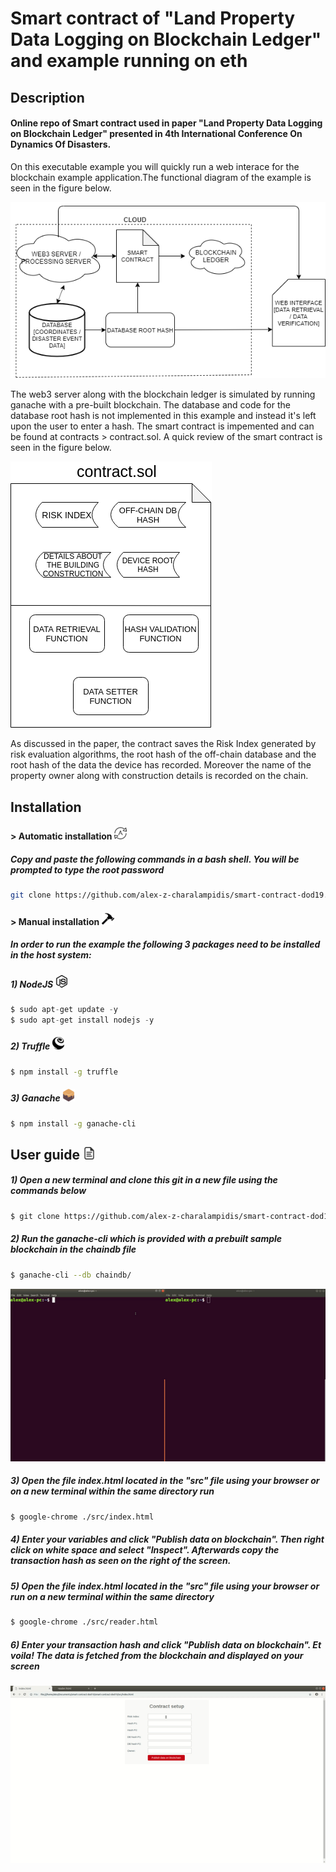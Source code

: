 # Smart contract of "Land Property Data Logging on Blockchain Ledger" and example running on eth

## Description

#### Online repo of Smart contract used in paper "Land Property Data Logging on Blockchain Ledger" presented in 4th International Conference On Dynamics Of Disasters.
On this executable example you will quickly run a web interace for the blockchain example application.The functional diagram of the example is seen in the figure below.

![](./images/cloud.png)

The web3 server along with the blockchain ledger is simulated by running ganache with a pre-built blockchain. The database and code for the database root hash is not implemented in this example and instead it's left upon the user to enter a hash.
The smart contract is impemented and can be found at contracts > contract.sol. A quick review of the smart contract is seen in the figure below.

![](./images/contract.png)

As discussed in the paper, the contract saves the Risk Index generated by risk evaluation algorithms, the root hash of the off-chain database and the root hash of the data the device has recorded. Moreover the name of the property owner along with construction details is recorded on the chain.

## Installation

#### > Automatic installation ![](./images/automatic.png)
##### Copy and paste the following commands in a bash shell. You will be prompted to type the root password
```sh
git clone https://github.com/alex-z-charalampidis/smart-contract-dod19.git && cd smart-contract-dod19 && sudo chmod 755 setup_contract.sh && sudo ./setup_contract.sh
```
#### > Manual installation ![](./images/manual.png)
##### **In order to run the example the following 3 packages need to be installed in the host system:** 
##### 1) NodeJS ![](./images/nodejs.png)
```s
$ sudo apt-get update -y
$ sudo apt-get install nodejs -y
```
##### 2) Truffle ![](./images/truffle.png)
```sh
$ npm install -g truffle
```
##### 3) Ganache ![](./images/ganache.png)
```sh
$ npm install -g ganache-cli
```

## User guide ![](./images/user_guide.png)

##### 1) Open a new terminal and clone this git in a new file using the commands below
```sh
$ git clone https://github.com/alex-z-charalampidis/smart-contract-dod19.git && cd smart-contract-dod19
```
##### 2) Run the ganache-cli which is provided with a prebuilt sample blockchain in the chaindb file
```sh
$ ganache-cli --db chaindb/ 
```
![](./images/user_guide.gif)
##### 3) Open the file index.html located in the "src" file using your browser or on a new terminal within the same directory run
```sh
$ google-chrome ./src/index.html
```
##### 4) Enter your variables and click "Publish data on blockchain". Then right click on white space and select "Inspect". Afterwards copy the transaction hash as seen on the right of the screen.
##### 5) Open the file index.html located in the "src" file using your browser or run on a new terminal within the same directory
```sh
$ google-chrome ./src/reader.html
```
##### 6) Enter your transaction hash and click "Publish data on blockchain". Et voila! The data is fetched from the blockchain and displayed on your screen
![](./images/index_reader.gif)

